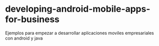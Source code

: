 # developing-android-mobile-apps-for-business
Ejemplos para empezar a desarrollar aplicaciones moviles empresariales con android y java
